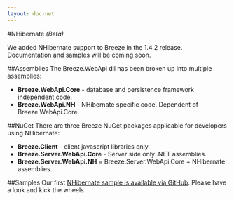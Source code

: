 ```yaml
---
layout: doc-net
---
```

#NHibernate *(Beta)*

We added NHibernate support to Breeze in the 1.4.2 release. Documentation and samples will be coming soon.

##Assemblies
The Breeze.WebApi dll has been broken up into multiple assemblies:

* **Breeze.WebApi.Core** - database and persistence framework independent code.
* **Breeze.WebApi.NH** - NHibernate specific code. Dependent of Breeze.WebApi.Core.

##NuGet
There are three Breeze NuGet packages applicable for developers using NHibernate:

* **Breeze.Client** - client javascript libraries only.
* **Breeze.Server.WebApi.Core** - Server side only .NET assemblies.
* **Breeze.Server.WebApi.NH** = Breeze.Server.WebApi.Core + NHibernate assemblies.

##Samples
Our first [NHibernate sample is available via GitHub](https://github.com/IdeaBlade/Breeze/tree/master/Samples/NorthBreeze). Please have a look and kick the wheels. 
